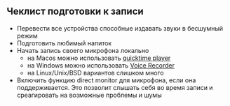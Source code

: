 ## Чеклист подготовки к записи

* Перевести все устройства способные издавать звуки в бесшумный режим
* Подготовить любимый напиток
* Начать запись своего микрофона локально
    - на Macos можно использовать [quicktime player](https://support.apple.com/guide/quicktime-player/record-audio-qtpf25d6f827/mac)
    - на Windows можно использовать [Voice Recorder](https://support.microsoft.com/en-us/windows/how-to-use-voice-recorder-6fbb53d5-0539-abda-a9a4-0bcb84a778e7)
    - на Linux/Unix/BSD вариантов слишком много
* Включить функцию direct monitor для микрофона, если она поддерживается. Это позволит слышать себя во время записи и среагировать на возможные проблемы и шумы
